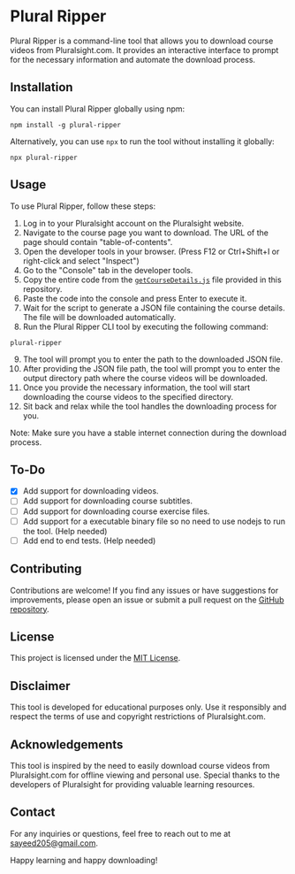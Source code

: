# Plural Ripper

Plural Ripper is a command-line tool that allows you to download course videos from Pluralsight.com. It provides an interactive interface to prompt for the necessary information and automate the download process.

## Installation

You can install Plural Ripper globally using npm:

```shell
npm install -g plural-ripper
```

Alternatively, you can use `npx` to run the tool without installing it globally:

```shell
npx plural-ripper
```

## Usage

To use Plural Ripper, follow these steps:

1. Log in to your Pluralsight account on the Pluralsight website.
2. Navigate to the course page you want to download. The URL of the page should contain "table-of-contents".
3. Open the developer tools in your browser. (Press F12 or Ctrl+Shift+I or right-click and select "Inspect")
4. Go to the "Console" tab in the developer tools.
5. Copy the entire code from the [`getCourseDetails.js`](https://github.com/sayeed205/plural-ripper/blob/master/src/utils/getCourseDetails.js) file provided in this repository.
6. Paste the code into the console and press Enter to execute it.
7. Wait for the script to generate a JSON file containing the course details. The file will be downloaded automatically.
8. Run the Plural Ripper CLI tool by executing the following command:

```shell
plural-ripper
```

9. The tool will prompt you to enter the path to the downloaded JSON file.
10. After providing the JSON file path, the tool will prompt you to enter the output directory path where the course videos will be downloaded.
11. Once you provide the necessary information, the tool will start downloading the course videos to the specified directory.
12. Sit back and relax while the tool handles the downloading process for you.

Note: Make sure you have a stable internet connection during the download process.

## To-Do

-   [x] Add support for downloading videos.
-   [ ] Add support for downloading course subtitles.
-   [ ] Add support for downloading course exercise files.
-   [ ] Add support for a executable binary file so no need to use nodejs to run the tool. (Help needed)
-   [ ] Add end to end tests. (Help needed)

## Contributing

Contributions are welcome! If you find any issues or have suggestions for improvements, please open an issue or submit a pull request on the [GitHub repository](https://github.com/sayeed205/plural-ripper).

## License

This project is licensed under the [MIT License](LICENSE).

## Disclaimer

This tool is developed for educational purposes only. Use it responsibly and respect the terms of use and copyright restrictions of Pluralsight.com.

## Acknowledgements

This tool is inspired by the need to easily download course videos from Pluralsight.com for offline viewing and personal use. Special thanks to the developers of Pluralsight for providing valuable learning resources.

## Contact

For any inquiries or questions, feel free to reach out to me at sayeed205@gmail.com.

Happy learning and happy downloading!
